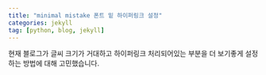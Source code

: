 ```yaml
---
title: "minimal mistake 폰트 밑 하이퍼링크 설정" 
categories: jekyll
tag: [python, blog, jekyll]
---
```


현재 블로그가 글씨 크기가 거대하고 하이퍼링크 처리되어있는 부분을 더 보기좋게 설정하는 방법에 대해 고민했습니다. 
    